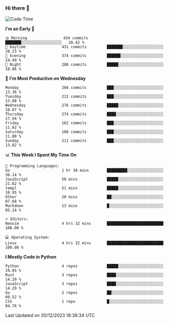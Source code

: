 ### Hi there 👋
<!--START_SECTION:waka-->
![Code Time](http://img.shields.io/badge/Code%20Time-211%20hrs%202%20mins-blue)

**I'm an Early 🐤** 

```text
🌞 Morning                434 commits         ███████░░░░░░░░░░░░░░░░░░   28.42 % 
🌆 Daytime                431 commits         ███████░░░░░░░░░░░░░░░░░░   28.23 % 
🌃 Evening                374 commits         ██████░░░░░░░░░░░░░░░░░░░   24.49 % 
🌙 Night                  288 commits         █████░░░░░░░░░░░░░░░░░░░░   18.86 % 
```
📅 **I'm Most Productive on Wednesday** 

```text
Monday                   204 commits         ███░░░░░░░░░░░░░░░░░░░░░░   13.36 % 
Tuesday                  212 commits         ███░░░░░░░░░░░░░░░░░░░░░░   13.88 % 
Wednesday                276 commits         █████░░░░░░░░░░░░░░░░░░░░   18.07 % 
Thursday                 274 commits         ████░░░░░░░░░░░░░░░░░░░░░   17.94 % 
Friday                   182 commits         ███░░░░░░░░░░░░░░░░░░░░░░   11.92 % 
Saturday                 168 commits         ███░░░░░░░░░░░░░░░░░░░░░░   11.00 % 
Sunday                   211 commits         ███░░░░░░░░░░░░░░░░░░░░░░   13.82 % 
```


📊 **This Week I Spent My Time On** 

```text
💬 Programming Languages: 
Go                       1 hr 38 mins        █████████░░░░░░░░░░░░░░░░   36.14 % 
JavaScript               58 mins             █████░░░░░░░░░░░░░░░░░░░░   21.62 % 
templ                    51 mins             █████░░░░░░░░░░░░░░░░░░░░   18.95 % 
Other                    20 mins             ██░░░░░░░░░░░░░░░░░░░░░░░   07.68 % 
Markdown                 13 mins             █░░░░░░░░░░░░░░░░░░░░░░░░   05.14 % 

🔥 Editors: 
Neovim                   4 hrs 32 mins       █████████████████████████   100.00 % 

💻 Operating System: 
Linux                    4 hrs 32 mins       █████████████████████████   100.00 % 
```

**I Mostly Code in Python** 

```text
Python                   4 repos             █████░░░░░░░░░░░░░░░░░░░░   19.05 % 
Rust                     3 repos             ████░░░░░░░░░░░░░░░░░░░░░   14.29 % 
JavaScript               3 repos             ████░░░░░░░░░░░░░░░░░░░░░   14.29 % 
Go                       2 repos             ██░░░░░░░░░░░░░░░░░░░░░░░   09.52 % 
CSS                      1 repo              █░░░░░░░░░░░░░░░░░░░░░░░░   04.76 % 
```




 Last Updated on 30/12/2023 18:38:34 UTC
<!--END_SECTION:waka-->

<!--
**YoganshSharma/YoganshSharma** is a ✨ _special_ ✨ repository because its `README.md` (this file) appears on your GitHub profile.

Here are some ideas to get you started:

- 🔭 I’m currently working on ...
- 🌱 I’m currently learning ...
- 👯 I’m looking to collaborate on ...
- 🤔 I’m looking for help with ...
- 💬 Ask me about ...
- 📫 How to reach me: ...
- 😄 Pronouns: ...
- ⚡ Fun fact: ...
-->
